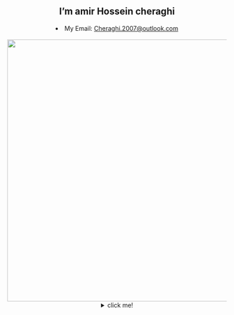 <center><h2>I’m amir Hossein cheraghi </h2>
<li>
 My Email: <a href="mailto:Cheraghi.2007@outlook.com">Cheraghi.2007@outlook.com</a>
</li></br>
<img width="600em" src="https://github-readme-stats.vercel.app/api/top-langs/?username=amircfyt&layout=compact&langs_count=999&include_all_commits=true&hide_progress=true&hide_border=true&theme=radical&hide=">
<details>
  <summary>click me!</summary></br>
<li>my linkedin page:</li>
https://www.linkedin.com/mwlite/in/amir-cheraghi-398a7723a
</br>
  <p align="center"></br>
<img align="center" src="https://github-readme-stats.vercel.app/api?username=amircfyt&show_icons=true&count_private=true&include_all_commits=true" />
<img align="center" src="https://github-profile-trophy.vercel.app/?username=amircfyt&row=2&column=3" />
<p align="left">Total visits:</p>
<img align="center" src="https://profile-counter.glitch.me/pamellafernandes/count.svg" />

</p>
</details>


